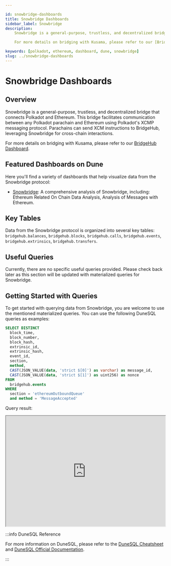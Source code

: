 ```yaml
---

id: snowbridge-dashboards
title: Snowbridge Dashboards
sidebar_label: Snowbridge
description:
    Snowbridge is a general-purpose, trustless, and decentralized bridge that connects Polkadot and Ethereum. This bridge facilitates communication between any Polkadot parachain and Ethereum using Polkadot's XCMP messaging protocol. Parachains can send XCM instructions to BridgeHub, leveraging Snowbridge for cross-chain interactions.

    For more details on bridging with Kusama, please refer to our [BridgeHub Dashboard](https://dune.com/substrate/bridgehub).

keywords: [polkadot, ethereum, dashboard, dune, snowbridge]
slug: ../snowbridge-dashboards
---
```


# Snowbridge Dashboards

## Overview

Snowbridge is a general-purpose, trustless, and decentralized bridge that connects Polkadot and Ethereum. This bridge facilitates communication between any Polkadot parachain and Ethereum using Polkadot's XCMP messaging protocol. Parachains can send XCM instructions to BridgeHub, leveraging Snowbridge for cross-chain interactions.

For more details on bridging with Kusama, please refer to our [BridgeHub Dashboard](https://dune.com/substrate/bridgehub).

## Featured Dashboards on Dune

Here you'll find a variety of dashboards that help visualize data from the Snowbridge protocol:

- [Snowbridge](https://dune.com/substrate/snowbridge): A comprehensive analysis of Snowbridge, including: Ethereum Related On Chain Data Analysis, Analysis of Messages with Ethereum.

## Key Tables

Data from the Snowbridge protocol is organized into several key tables: `bridgehub.balances`, `bridgehub.blocks`, `bridgehub.calls`, `bridgehub.events`, `bridgehub.extrinsics`, `bridgehub.transfers`.

## Useful Queries

Currently, there are no specific useful queries provided. Please check back later as this section
will be updated with materialized queries for Snowbridge.

## Getting Started with Queries

To get started with querying data from Snowbridge, you are welcome to use the mentioned materialized
queries. You can use the following DuneSQL queries as examples:

```sql title="Polkadot BridgeHub Outbound Msg Sent To Ethereum" showLineNumbers
SELECT DISTINCT
  block_time,
  block_number,
  block_hash,
  extrinsic_id,
  extrinsic_hash,
  event_id,
  section,
  method,
  CAST(JSON_VALUE(data, 'strict $[0]') as varchar) as message_id,
  CAST(JSON_VALUE(data, 'strict $[1]') as uint256) as nonce
FROM
  bridgehub.events
WHERE
  section = 'ethereumOutboundQueue'
  and method = 'MessageAccepted'
```

Query result:

<iframe src="https://dune.com/embeds/3831797/6444701" height="350" width="100%"></iframe>

:::info DuneSQL Reference

For more information on DuneSQL, please refer to the [DuneSQL Cheatsheet](../dunesql-cheatsheet.md)
and
[DuneSQL Official Documentation](https://docs.dune.com/query-engine/Functions-and-operators/index).

:::

